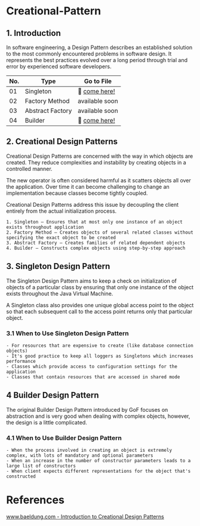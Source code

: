 # Creational-Pattern

## 1. Introduction
In software engineering, a Design Pattern describes an established solution to the most commonly encountered problems in software design. It represents the best practices evolved over a long period through trial and error by experienced software developers.

No. | Type | Go to File
------------ | ------------- | -------------
01 | Singleton | :rocket: [come here!](https://github.com/Ardith24/Creational-Pattern/tree/master/SingletonPattern/src/singletonpattern) |
02 | Factory Method | available soon |
03 | Abstract Factory | available soon |
04 | Builder | :rocket: [come here!](https://github.com/Ardith24/Creational-Pattern/tree/master/BuilderPattern/src/builderpattern) |



## 2. Creational Design Patterns
Creational Design Patterns are concerned with the way in which objects are created. They reduce complexities and instability by creating objects in a controlled manner.

The new operator is often considered harmful as it scatters objects all over the application. Over time it can become challenging to change an implementation because classes become tightly coupled.

Creational Design Patterns address this issue by decoupling the client entirely from the actual initialization process.

    1. Singleton – Ensures that at most only one instance of an object exists throughout application
    2. Factory Method – Creates objects of several related classes without specifying the exact object to be created
    3. Abstract Factory – Creates families of related dependent objects
    4. Builder – Constructs complex objects using step-by-step approach



## 3. Singleton Design Pattern
The Singleton Design Pattern aims to keep a check on initialization of objects of a particular class by ensuring that only one instance of the object exists throughout the Java Virtual Machine.

A Singleton class also provides one unique global access point to the object so that each subsequent call to the access point returns only that particular object.

### 3.1 When to Use Singleton Design Pattern
    - For resources that are expensive to create (like database connection objects)
    - It's good practice to keep all loggers as Singletons which increases performance
    - Classes which provide access to configuration settings for the application
    - Classes that contain resources that are accessed in shared mode



## 4 Builder Design Pattern
The original Builder Design Pattern introduced by GoF focuses on abstraction and is very good when dealing with complex objects, however, the design is a little complicated.

### 4.1 When to Use Builder Design Pattern
    - When the process involved in creating an object is extremely complex, with lots of mandatory and optional parameters
    - When an increase in the number of constructor parameters leads to a large list of constructors
    - When client expects different representations for the object that's constructed



# References
[www.baeldung.com - Introduction to Creational Design Patterns](https://www.baeldung.com/creational-design-patterns#introduction)
